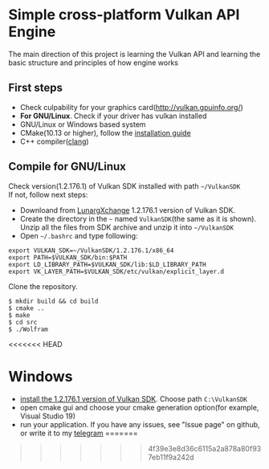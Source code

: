 # Simple cross-platform Vulkan API Engine
The main direction of this project is learning the Vulkan API and learning the basic structure and principles of how engine works
## First steps
- Check culpability for your graphics card(http://vulkan.gpuinfo.org/)
- **For GNU/Linux**. Check if your driver has vulkan installed
- GNU/Linux or Windows based system
- CMake(10.13 or higher), follow the [installation guide](https://cmake.org/install/)
- C++ compiler([clang](https://clang.llvm.org/get_started.html))
## Compile for GNU/Linux
Check version(1.2.176.1) of Vulkan SDK installed with path `~/VulkanSDK`  
If not, follow next steps:  
  - Downloand from [LunargXchange](https://vulkan.lunarg.com/sdk/home) 1.2.176.1 version of Vulkan SDK.  
  - Create the directory in the `~` named `VulkanSDK`(the same as it is shown). Unzip all the files from SDK archive and unzip it into `~/VulkanSDK`  
  - Open `~/.bashrc` and type following:  
  ```
  export VULKAN_SDK=~/VulkanSDK/1.2.176.1/x86_64   
  export PATH=$VULKAN_SDK/bin:$PATH  
  export LD_LIBRARY_PATH=$VULKAN_SDK/lib:$LD_LIBRARY_PATH   
  export VK_LAYER_PATH=$VULKAN_SDK/etc/vulkan/explicit_layer.d
  ```
Clone the repository.
```
$ mkdir build && cd build
$ cmake ..
$ make
$ cd src
$ ./Wolfram
```
<<<<<<< HEAD
# Windows
- [install the 1.2.176.1 version of Vulkan SDK](https://vulkan.lunarg.com/sdk/home). Choose path `C:\VulkanSDK`
- open cmake gui and choose your cmake generation option(for example, Visual Studio 19)
- run your application. If you have any issues, see "Issue page" on github, or write it to my [telegram](t.me/Umlaut)
=======
>>>>>>> 4f39e3e8d36c6115a2a878a80f937eb11f9a242d
